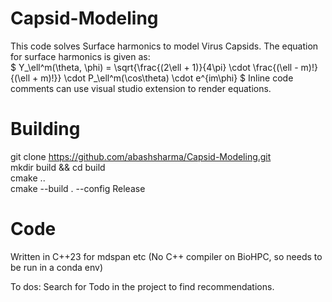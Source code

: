 # Capsid-Modeling
This code solves Surface harmonics to model Virus Capsids. The equation for surface harmonics is given as:\
$
Y_\ell^m(\theta, \phi) = \sqrt{\frac{(2\ell + 1)}{4\pi} \cdot \frac{(\ell - m)!}{(\ell + m)!}} \cdot P_\ell^m(\cos\theta) \cdot e^{im\phi}
$
Inline code comments can use visual studio extension to render equations.

# Building

git clone https://github.com/abashsharma/Capsid-Modeling.git \
mkdir build && cd build \
cmake .. \
cmake --build . --config Release

# Code
Written in C++23 for mdspan etc
(No C++ compiler on BioHPC, so needs to be run in a conda env)

To dos: Search for Todo in the project to find recommendations.
